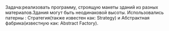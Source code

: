 Задача:реализовать программу, строящую макеты зданий из разных материалов.Здания могут быть неодинаковой высоты.
Использовались патерны : Стратегия(также известен как: Strategy) и Абстрактная фабрика(известную как: Abstract Factory).
